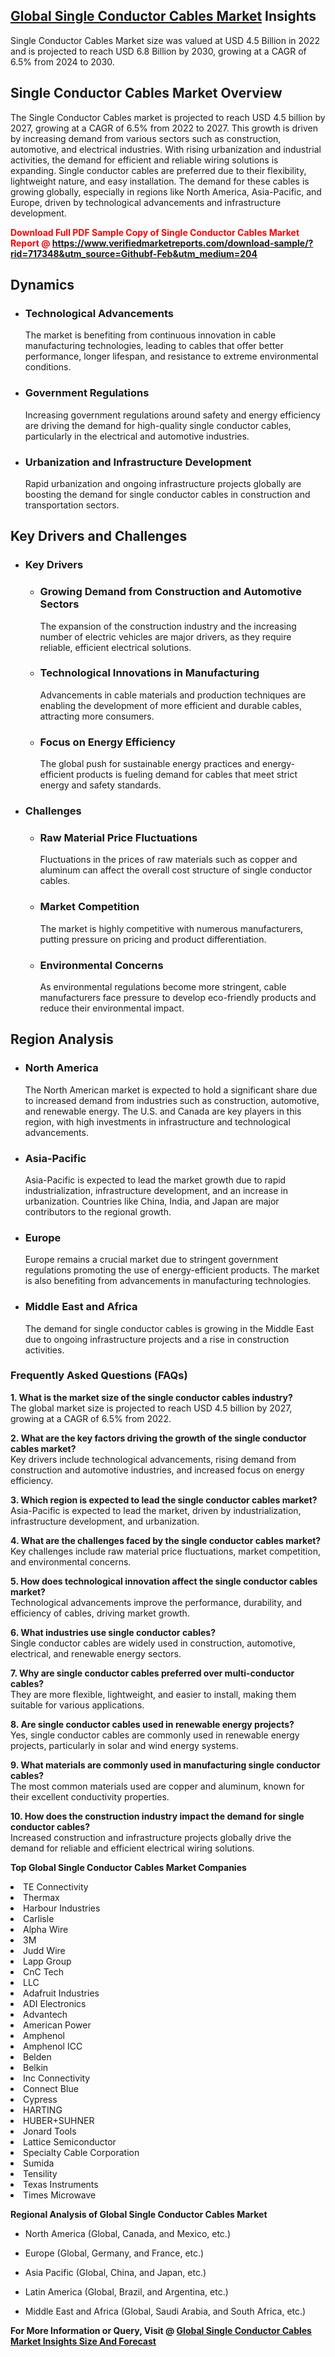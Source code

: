 <h2><a href="https://www.verifiedmarketreports.com/download-sample/?rid=717348&amp;utm_source=Githubf&amp;utm_medium=204" target="_blank">Global Single Conductor Cables Market</a> Insights</h2><p>Single Conductor Cables Market size was valued at USD 4.5 Billion in 2022 and is projected to reach USD 6.8 Billion by 2030, growing at a CAGR of 6.5% from 2024 to 2030.</p><p> <h2>Single Conductor Cables Market Overview</h2> <p>The Single Conductor Cables market is projected to reach USD 4.5 billion by 2027, growing at a CAGR of 6.5% from 2022 to 2027. This growth is driven by increasing demand from various sectors such as construction, automotive, and electrical industries. With rising urbanization and industrial activities, the demand for efficient and reliable wiring solutions is expanding. Single conductor cables are preferred due to their flexibility, lightweight nature, and easy installation. The demand for these cables is growing globally, especially in regions like North America, Asia-Pacific, and Europe, driven by technological advancements and infrastructure development.</p> <p><strong><p><span class=""><span style="color: #ff0000;"><strong>Download Full PDF Sample Copy of Single Conductor Cables Market Report</strong> @ </span><a href="https://www.verifiedmarketreports.com/download-sample/?rid=717348&amp;utm_source=Githubf-Feb&amp;utm_medium=204" target="_blank">https://www.verifiedmarketreports.com/download-sample/?rid=717348&amp;utm_source=Githubf-Feb&amp;utm_medium=204</a></span></p></strong></p> <h2>Dynamics</h2> <ul> <li><h3>Technological Advancements</h3> The market is benefiting from continuous innovation in cable manufacturing technologies, leading to cables that offer better performance, longer lifespan, and resistance to extreme environmental conditions.</li> <li><h3>Government Regulations</h3> Increasing government regulations around safety and energy efficiency are driving the demand for high-quality single conductor cables, particularly in the electrical and automotive industries.</li> <li><h3>Urbanization and Infrastructure Development</h3> Rapid urbanization and ongoing infrastructure projects globally are boosting the demand for single conductor cables in construction and transportation sectors.</li> </ul> <h2>Key Drivers and Challenges</h2> <ul> <li><h3>Key Drivers</h3> <ul> <li><h3>Growing Demand from Construction and Automotive Sectors</h3> The expansion of the construction industry and the increasing number of electric vehicles are major drivers, as they require reliable, efficient electrical solutions.</li> <li><h3>Technological Innovations in Manufacturing</h3> Advancements in cable materials and production techniques are enabling the development of more efficient and durable cables, attracting more consumers.</li> <li><h3>Focus on Energy Efficiency</h3> The global push for sustainable energy practices and energy-efficient products is fueling demand for cables that meet strict energy and safety standards.</li> </ul> </li> <li><h3>Challenges</h3> <ul> <li><h3>Raw Material Price Fluctuations</h3> Fluctuations in the prices of raw materials such as copper and aluminum can affect the overall cost structure of single conductor cables.</li> <li><h3>Market Competition</h3> The market is highly competitive with numerous manufacturers, putting pressure on pricing and product differentiation.</li> <li><h3>Environmental Concerns</h3> As environmental regulations become more stringent, cable manufacturers face pressure to develop eco-friendly products and reduce their environmental impact.</li> </ul> </li> </ul> <h2>Region Analysis</h2> <ul> <li><h3>North America</h3> The North American market is expected to hold a significant share due to increased demand from industries such as construction, automotive, and renewable energy. The U.S. and Canada are key players in this region, with high investments in infrastructure and technological advancements.</li> <li><h3>Asia-Pacific</h3> Asia-Pacific is expected to lead the market growth due to rapid industrialization, infrastructure development, and an increase in urbanization. Countries like China, India, and Japan are major contributors to the regional growth.</li> <li><h3>Europe</h3> Europe remains a crucial market due to stringent government regulations promoting the use of energy-efficient products. The market is also benefiting from advancements in manufacturing technologies.</li> <li><h3>Middle East and Africa</h3> The demand for single conductor cables is growing in the Middle East due to ongoing infrastructure projects and a rise in construction activities.</li> </ul> <h3>Frequently Asked Questions (FAQs)</h3> <p><strong>1. What is the market size of the single conductor cables industry?</strong><br> The global market size is projected to reach USD 4.5 billion by 2027, growing at a CAGR of 6.5% from 2022.</p> <p><strong>2. What are the key factors driving the growth of the single conductor cables market?</strong><br> Key drivers include technological advancements, rising demand from construction and automotive industries, and increased focus on energy efficiency.</p> <p><strong>3. Which region is expected to lead the single conductor cables market?</strong><br> Asia-Pacific is expected to lead the market, driven by industrialization, infrastructure development, and urbanization.</p> <p><strong>4. What are the challenges faced by the single conductor cables market?</strong><br> Key challenges include raw material price fluctuations, market competition, and environmental concerns.</p> <p><strong>5. How does technological innovation affect the single conductor cables market?</strong><br> Technological advancements improve the performance, durability, and efficiency of cables, driving market growth.</p> <p><strong>6. What industries use single conductor cables?</strong><br> Single conductor cables are widely used in construction, automotive, electrical, and renewable energy sectors.</p> <p><strong>7. Why are single conductor cables preferred over multi-conductor cables?</strong><br> They are more flexible, lightweight, and easier to install, making them suitable for various applications.</p> <p><strong>8. Are single conductor cables used in renewable energy projects?</strong><br> Yes, single conductor cables are commonly used in renewable energy projects, particularly in solar and wind energy systems.</p> <p><strong>9. What materials are commonly used in manufacturing single conductor cables?</strong><br> The most common materials used are copper and aluminum, known for their excellent conductivity properties.</p> <p><strong>10. How does the construction industry impact the demand for single conductor cables?</strong><br> Increased construction and infrastructure projects globally drive the demand for reliable and efficient electrical wiring solutions.</p> </p><p><strong>Top Global Single Conductor Cables Market Companies</strong></p><div data-test-id=""><p><li>TE Connectivity</li><li> Thermax</li><li> Harbour Industries</li><li> Carlisle</li><li> Alpha Wire</li><li> 3M</li><li> Judd Wire</li><li> Lapp Group</li><li> CnC Tech</li><li> LLC</li><li> Adafruit Industries</li><li> ADI Electronics</li><li> Advantech</li><li> American Power</li><li> Amphenol</li><li> Amphenol ICC</li><li> Belden</li><li> Belkin</li><li> Inc Connectivity</li><li> Connect Blue</li><li> Cypress</li><li> HARTING</li><li> HUBER+SUHNER</li><li> Jonard Tools</li><li> Lattice Semiconductor</li><li> Specialty Cable Corporation</li><li> Sumida</li><li> Tensility</li><li> Texas Instruments</li><li> Times Microwave</li></p><div><strong>Regional Analysis of&nbsp;Global Single Conductor Cables Market</strong></div><ul><li dir="ltr"><p dir="ltr">North America&nbsp;(Global, Canada, and Mexico, etc.)</p></li><li dir="ltr"><p dir="ltr">Europe (Global, Germany, and France, etc.)</p></li><li dir="ltr"><p dir="ltr">Asia Pacific&nbsp;(Global, China, and Japan, etc.)</p></li><li dir="ltr"><p dir="ltr">Latin America&nbsp;(Global, Brazil, and Argentina, etc.)</p></li><li dir="ltr">Middle East and Africa&nbsp;(Global, Saudi Arabia, and South Africa, etc.)</li></ul><p><strong>For More Information or Query, Visit @&nbsp;</strong><strong><a href="https://www.verifiedmarketreports.com/product/single-conductor-cables-market/?utm_source=Githubf&amp;utm_medium=204" target="_blank">Global Single Conductor Cables Market Insights Size And Forecast</a></strong></p></div>
